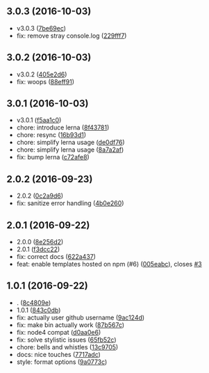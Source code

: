 <a name="3.0.3"></a>
## 3.0.3 (2016-10-03)

* v3.0.3 ([7be69ec](https://github.com/marionebl/tipi-cli/commit/7be69ec))
* fix: remove stray console.log ([229fff7](https://github.com/marionebl/tipi-cli/commit/229fff7))



<a name="3.0.2"></a>
## 3.0.2 (2016-10-03)

* v3.0.2 ([405e2d6](https://github.com/marionebl/tipi-cli/commit/405e2d6))
* fix: woops ([88eff91](https://github.com/marionebl/tipi-cli/commit/88eff91))



<a name="3.0.1"></a>
## 3.0.1 (2016-10-03)

* v3.0.1 ([f5aa1c0](https://github.com/marionebl/tipi-cli/commit/f5aa1c0))
* chore: introduce lerna ([8f43781](https://github.com/marionebl/tipi-cli/commit/8f43781))
* chore: resync ([16b93d1](https://github.com/marionebl/tipi-cli/commit/16b93d1))
* chore: simplify lerna usage ([de0df76](https://github.com/marionebl/tipi-cli/commit/de0df76))
* chore: simplify lerna usage ([8a7a2af](https://github.com/marionebl/tipi-cli/commit/8a7a2af))
* fix: bump lerna ([c72afe8](https://github.com/marionebl/tipi-cli/commit/c72afe8))



<a name="2.0.2"></a>
## 2.0.2 (2016-09-23)

* 2.0.2 ([0c2a9d6](https://github.com/marionebl/tipi-cli/commit/0c2a9d6))
* fix: sanitize error handling ([4b0e260](https://github.com/marionebl/tipi-cli/commit/4b0e260))



<a name="2.0.1"></a>
## 2.0.1 (2016-09-22)

* 2.0.0 ([8e256d2](https://github.com/marionebl/tipi-cli/commit/8e256d2))
* 2.0.1 ([f3dcc22](https://github.com/marionebl/tipi-cli/commit/f3dcc22))
* fix: correct docs ([622a437](https://github.com/marionebl/tipi-cli/commit/622a437))
* feat: enable templates hosted on npm (#6) ([005eabc](https://github.com/marionebl/tipi-cli/commit/005eabc)), closes [#3](https://github.com/marionebl/tipi-cli/issues/3)



<a name="1.0.1"></a>
## 1.0.1 (2016-09-22)

* . ([8c4809e](https://github.com/marionebl/tipi-cli/commit/8c4809e))
* 1.0.1 ([843c0db](https://github.com/marionebl/tipi-cli/commit/843c0db))
* fix: actually user github username ([9ac124d](https://github.com/marionebl/tipi-cli/commit/9ac124d))
* fix: make bin actually work ([87b567c](https://github.com/marionebl/tipi-cli/commit/87b567c))
* fix: node4 compat ([d0aa0e6](https://github.com/marionebl/tipi-cli/commit/d0aa0e6))
* fix: solve stylistic issues ([65fb52c](https://github.com/marionebl/tipi-cli/commit/65fb52c))
* chore: bells and whistles ([13c9705](https://github.com/marionebl/tipi-cli/commit/13c9705))
* docs: nice touches ([7717adc](https://github.com/marionebl/tipi-cli/commit/7717adc))
* style: format options ([9a0773c](https://github.com/marionebl/tipi-cli/commit/9a0773c))
